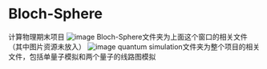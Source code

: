 # Bloch-Sphere
计算物理期末项目
![image](https://user-images.githubusercontent.com/92215229/147249032-991a9d5f-8e6f-4245-8e08-9ba04eb916ea.png)
Bloch-Sphere文件夹为上面这个窗口的相关文件（其中图片资源未放入）
![image](https://user-images.githubusercontent.com/92215229/147249092-1b7417f2-e9a5-4f25-88f3-8d49d339c1e4.png)
quantum simulation文件夹为整个项目的相关文件，包括单量子模拟和两个量子的线路图模拟
